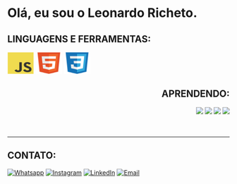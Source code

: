 # Olá, eu sou o Leonardo Richeto.

<h2>LINGUAGENS E FERRAMENTAS:</h2>
<div>
    <div>
    <img alt="Js" height="50" width="60" src="https://raw.githubusercontent.com/devicons/devicon/master/icons/javascript/javascript-original.svg">
    <img alt="HTML" height="50" width="60" src="https://raw.githubusercontent.com/devicons/devicon/master/icons/html5/html5-original.svg">
    <img alt="CSS" height="50" width="60" src="https://raw.githubusercontent.com/devicons/devicon/master/icons/css3/css3-original.svg">
</div>

<h2 align="right">APRENDENDO:</h2>
<div align="right">
  <img src="https://img.shields.io/badge/Node.js-43853D?style=for-the-badge&logo=node.js&logoColor=white">
  <img src="https://img.shields.io/badge/Express.js-404D59?style=for-the-badge">
  <img src="https://img.shields.io/badge/MongoDB-4EA94B?style=for-the-badge&logo=mongodb&logoColor=white">
  <img src="https://img.shields.io/badge/GIT-E44C30?style=for-the-badge&logo=git&logoColor=white">
 </div>
</div>
<br>
<br>

---

<h2>CONTATO:</h2>
<div>
    <a title="WhatsApp" href="https://wa.me/+5518997730639" target="_blank"><img alt="Whatsapp" width="70" src="https://upload.wikimedia.org/wikipedia/commons/6/6b/WhatsApp.svg"></a>
    <a title="Instagram" href="www.instagram.com/leonardo.richeto" target="_blank"><img alt="Instagram" width="70" src="https://scdesign.org.br/wp-content/uploads/2021/04/icone-instagram-transparente-vazado.png"></a> 
    <a title="LinkedIn" href="https://www.linkedin.com/in/leonardo-richeto-183a37215/" target="_blank"><img alt="LinkedIn" width="70" src="https://upload.wikimedia.org/wikipedia/commons/8/81/LinkedIn_icon.svg"></a>
    <a title="Outlook Mail" href="mailto:leonardo-richeto@hotmail.com" target="_blank"><img alt="Email" width="70" src="https://upload.wikimedia.org/wikipedia/commons/d/df/Microsoft_Office_Outlook_%282018%E2%80%93present%29.svg"</a>
</div>
